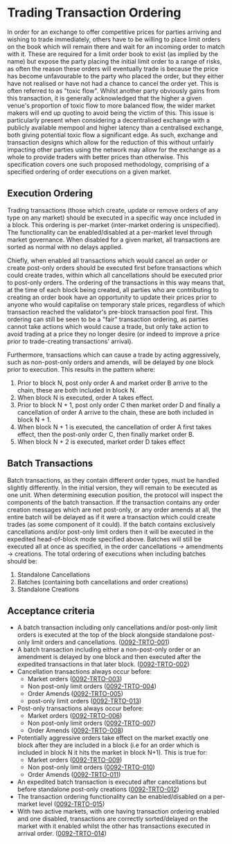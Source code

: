 # Trading Transaction Ordering

In order for an exchange to offer competitive prices for parties arriving and wishing to trade immediately, others have to be willing to place limit orders on the book which will remain there and wait for an incoming order to match with it. These are required for a limit order book to exist (as implied by the name) but expose the party placing the initial limit order to a range of risks, as often the reason these orders will eventually trade is because the price has become unfavourable to the party who placed the order, but they either have not realised or have not had a chance to cancel the order yet. This is often referred to as "toxic flow". Whilst another party obviously gains from this transaction, it is generally acknowledged that the higher a given venue's proportion of toxic flow to more balanced flow, the wider market makers will end up quoting to avoid being the victim of this. This issue is particularly present when considering a decentralised exchange with a publicly available mempool and higher latency than a centralised exchange, both giving potential toxic flow a significant edge. As such, exchange and transaction designs which allow for the reduction of this without unfairly impacting other parties using the network may allow for the exchange as a whole to provide traders with better prices than otherwise. This specification covers one such proposed methodology, comprising of a specified ordering of order executions on a given market.

## Execution Ordering

Trading transactions (those which create, update or remove orders of any type on any market) should be executed in a specific way once included in a block. This ordering is per-market (inter-market ordering is unspecified). The functionality can be enabled/disabled at a per-market level through market governance. When disabled for a given market, all transactions are sorted as normal with no delays applied.

Chiefly, when enabled all transactions which would cancel an order or create post-only orders should be executed first before transactions which could create trades, within which all cancellations should be executed prior to post-only orders. The ordering of the transactions in this way means that, at the time of each block being created, all parties who are contributing to creating an order book have an opportunity to update their prices prior to anyone who would capitalise on temporary stale prices, regardless of which transaction reached the validator's pre-block transaction pool first. This ordering can still be seen to be a "fair" transaction ordering, as parties cannot take actions which would cause a trade, but only take action to avoid trading at a price they no longer desire (or indeed to improve a price prior to trade-creating transactions' arrival).

Furthermore, transactions which can cause a trade by acting aggressively, such as non-post-only orders and amends, will be delayed by one block prior to execution. This results in the pattern where:

 1. Prior to block N, post only order A and market order B arrive to the chain, these are both included in block N.
 1. When block N is executed, order A takes effect.
 1. Prior to block N + 1, post only order C then market order D and finally a cancellation of order A arrive to the chain, these are both included in block N + 1.
 1. When block N + 1 is executed, the cancellation of order A first takes effect, then the post-only order C, then finally market order B.
 1. When block N + 2 is executed, market order D takes effect

## Batch Transactions

Batch transactions, as they contain different order types, must be handled slightly differently. In the initial version, they will remain to be executed as one unit. When determining execution position, the protocol will inspect the components of the batch transaction. If the transaction contains any order creation messages which are not post-only, or any order amends at all, the entire batch will be delayed as if it were a transaction which could create trades (as some component of it could). If the batch contains exclusively cancellations and/or post-only limit orders then it will be executed in the expedited head-of-block mode specified above. Batches will still be executed all at once as specified, in the order cancellations -> amendments -> creations. The total ordering of executions when including batches should be:

 1. Standalone Cancellations
 1. Batches (containing both cancellations and order creations)
 1. Standalone Creations

## Acceptance criteria

- A batch transaction including only cancellations and/or post-only limit orders is executed at the top of the block alongside standalone post-only limit orders and cancellations. (<a name="0092-TRTO-001" href="#0092-TRTO-001">0092-TRTO-001</a>)
- A batch transaction including either a non-post-only order or an amendment is delayed by one block and then executed after the expedited transactions in that later block. (<a name="0092-TRTO-002" href="#0092-TRTO-002">0092-TRTO-002</a>)
- Cancellation transactions always occur before:
  - Market orders (<a name="0092-TRTO-003" href="#0092-TRTO-003">0092-TRTO-003</a>)
  - Non post-only limit orders (<a name="0092-TRTO-004" href="#0092-TRTO-004">0092-TRTO-004</a>)
  - Order Amends (<a name="0092-TRTO-005" href="#0092-TRTO-005">0092-TRTO-005</a>)
  - post-only limit orders (<a name="0092-TRTO-013" href="#0092-TRTO-013">0092-TRTO-013</a>)
- Post-only transactions always occur before:
  - Market orders (<a name="0092-TRTO-006" href="#0092-TRTO-006">0092-TRTO-006</a>)
  - Non post-only limit orders (<a name="0092-TRTO-007" href="#0092-TRTO-007">0092-TRTO-007</a>)
  - Order Amends (<a name="0092-TRTO-008" href="#0092-TRTO-008">0092-TRTO-008</a>)
- Potentially aggressive orders take effect on the market exactly one block after they are included in a block (i.e for an order which is included in block N it hits the market in block N+1). This is true for:
  - Market orders (<a name="0092-TRTO-009" href="#0092-TRTO-009">0092-TRTO-009</a>)
  - Non post-only limit orders (<a name="0092-TRTO-010" href="#0092-TRTO-010">0092-TRTO-010</a>)
  - Order Amends (<a name="0092-TRTO-011" href="#0092-TRTO-011">0092-TRTO-011</a>)
- An expedited batch transaction is executed after cancellations but before standalone post-only creations (<a name="0092-TRTO-012" href="#0092-TRTO-012">0092-TRTO-012</a>)
- The transaction ordering functionality can be enabled/disabled on a per-market level (<a name="0092-TRTO-015" href="#0092-TRTO-015">0092-TRTO-015</a>)
- With two active markets, with one having transaction ordering enabled and one disabled, transactions are correctly sorted/delayed on the market with it enabled whilst the other has transactions executed in arrival order. (<a name="0092-TRTO-014" href="#0092-TRTO-014">0092-TRTO-014</a>)
